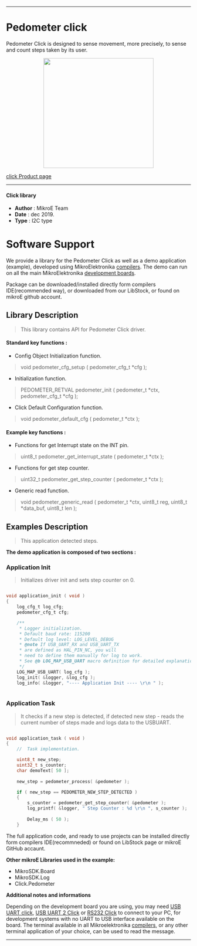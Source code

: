 

---
# Pedometer click

Pedometer Click is designed to sense movement, more precisely, to sense and count steps taken by its user.

<p align="center">
  <img src="https://download.mikroe.com/images/click_for_ide/pedometer_click.png" height=300px>
</p>


[click Product page](https://www.mikroe.com/pedometer-click)

---


#### Click library 

- **Author**        : MikroE Team
- **Date**          : dec 2019.
- **Type**          : I2C type


# Software Support

We provide a library for the Pedometer Click 
as well as a demo application (example), developed using MikroElektronika 
[compilers](https://shop.mikroe.com/compilers). 
The demo can run on all the main MikroElektronika [development boards](https://shop.mikroe.com/development-boards).

Package can be downloaded/installed directly form compilers IDE(recommended way), or downloaded from our LibStock, or found on mikroE github account. 

## Library Description

> This library contains API for Pedometer Click driver.

#### Standard key functions :

- Config Object Initialization function.
> void pedometer_cfg_setup ( pedometer_cfg_t *cfg ); 
 
- Initialization function.
> PEDOMETER_RETVAL pedometer_init ( pedometer_t *ctx, pedometer_cfg_t *cfg );

- Click Default Configuration function.
> void pedometer_default_cfg ( pedometer_t *ctx );


#### Example key functions :

- Functions for get Interrupt state on the INT pin.
> uint8_t pedometer_get_interrupt_state ( pedometer_t *ctx );
 
- Functions for get step counter.
> uint32_t pedometer_get_step_counter ( pedometer_t *ctx );

- Generic read function.
> void pedometer_generic_read ( pedometer_t *ctx, uint8_t reg, uint8_t *data_buf, uint8_t len );


## Examples Description

> This application detected steps. 

**The demo application is composed of two sections :**

### Application Init 

> Initializes driver init and sets step counter on 0.

```c

void application_init ( void )
{
    log_cfg_t log_cfg;
    pedometer_cfg_t cfg;

    /** 
     * Logger initialization.
     * Default baud rate: 115200
     * Default log level: LOG_LEVEL_DEBUG
     * @note If USB_UART_RX and USB_UART_TX 
     * are defined as HAL_PIN_NC, you will 
     * need to define them manually for log to work. 
     * See @b LOG_MAP_USB_UART macro definition for detailed explanation.
     */
    LOG_MAP_USB_UART( log_cfg );
    log_init( &logger, &log_cfg );
    log_info( &logger, "---- Application Init ---- \r\n " );
  
```

### Application Task

>It checks if a new step is detected, if detected new step - reads the current number of steps made and logs data to the USBUART. 

```c

void application_task ( void )
{
    //  Task implementation.

    uint8_t new_step;
    uint32_t s_counter;
    char demoText[ 50 ];
    
    new_step = pedometer_process( &pedometer );

    if ( new_step == PEDOMETER_NEW_STEP_DETECTED )
    {
        s_counter = pedometer_get_step_counter( &pedometer );
        log_printf( &logger, " Step Counter : %d \r\n ", s_counter );
       
        Delay_ms ( 50 );
    }

```

The full application code, and ready to use projects can be  installed directly form compilers IDE(recommneded) or found on LibStock page or mikroE GitHub accaunt.

**Other mikroE Libraries used in the example:** 

- MikroSDK.Board
- MikroSDK.Log
- Click.Pedometer

**Additional notes and informations**

Depending on the development board you are using, you may need 
[USB UART click](https://shop.mikroe.com/usb-uart-click), 
[USB UART 2 Click](https://shop.mikroe.com/usb-uart-2-click) or 
[RS232 Click](https://shop.mikroe.com/rs232-click) to connect to your PC, for 
development systems with no UART to USB interface available on the board. The 
terminal available in all Mikroelektronika 
[compilers](https://shop.mikroe.com/compilers), or any other terminal application 
of your choice, can be used to read the message.



---
